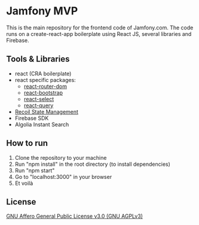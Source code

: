 # Jamfony MVP 

This is the main repository for the frontend code of Jamfony.com. The code runs on a create-react-app boilerplate using React JS, several libraries and Firebase.

## Tools & Libraries

- react (CRA boilerplate)
- react specific packages:
  - [react-router-dom](https://github.com/ReactTraining/react-router)
  - [react-bootstrap](https://github.com/react-bootstrap/react-bootstrap)
  - [react-select](https://github.com/JedWatson/react-select)
  - [react-query](https://github.com/tannerlinsley/react-query)
- [Recoil State Management](https://github.com/facebookexperimental/Recoil)
- Firebase SDK
- Algolia Instant Search

## How to run

1. Clone the repository to your machine
2. Run "npm install" in the root directory (to install dependencies)
2. Run "npm start" 
3. Go to "localhost:3000" in your browser
4. Et voilà

## License

[GNU Affero General Public License v3.0 (GNU AGPLv3)](http://www.gnu.org/licenses/agpl-3.0.html)

